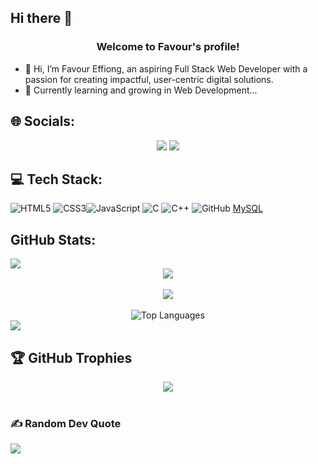 <!-- <div align="center">
  <img src="assets/night coding.gif">
</div> -->

## Hi there 👋

<h3 align="center">
  Welcome to Favour's profile!
  <!-- <img src="https://media.giphy.com/media/hvRJCLFzcasrR4ia7z/giphy.gif" width="28"> -->
</h3>

- 👋 Hi, I’m Favour Effiong, an aspiring Full Stack Web Developer with a passion for creating impactful, user-centric digital solutions.
- 🌱  Currently learning and growing in Web Development...
<!-- - 💞️ Open to collaborating on Web Development, JavaScript, Python, Typescript, PHP, or any Software Development Project. -->




## 🌐 Socials: 
<div align="center">
  <!-- <a href="https://twitter.com/PeaceEdgeTech"><img src="https://img.shields.io/badge/Twitter-1DA1F2?style=for-the-badge&logo=twitter&logoColor=white"></a> -->
  <a href="https://github.com/FavourEffiong"><img src="https://img.shields.io/badge/GitHub-100000?style=for-the-badge&logo=github&logoColor=white"></a>
  <a href="https://www.linkedin.com/in/favour-effiong/"><img src="https://img.shields.io/badge/LinkedIn-0077B5?style=for-the-badge&logo=linkedin&logoColor=white"></a>
  <!-- <a href="https://www.instagram.com/peace__idan"><img src="https://img.shields.io/badge/Instagram-E4405F?style=for-the-badge&logo=instagram&logoColor=white"></a> -->
</div>

## 💻 Tech Stack:
![HTML5](https://img.shields.io/badge/html5-%23E34F26.svg?style=for-the-badge&logo=html5&logoColor=white) ![CSS3](https://img.shields.io/badge/css3-%231572B6.svg?style=for-the-badge&logo=css3&logoColor=white)![JavaScript](https://img.shields.io/badge/javascript-%23323330.svg?style=for-the-badge&logo=javascript&logoColor=%23F7DF1E) ![C](https://img.shields.io/badge/c-%2300599C.svg?style=for-the-badge&logo=c&logoColor=white) ![C++](https://img.shields.io/badge/c++-%2300599C.svg?style=for-the-badge&logo=c%2B%2B&logoColor=white) ![GitHub](https://img.shields.io/badge/github-%23121011.svg?style=for-the-badge&logo=github&logoColor=white) [MySQL](https://img.shields.io/badge/mysql-%2300f.svg?style=for-the-badge&logo=mysql&logoColor=white)

<!-- ## 💻 Tech Stack:
 ![Bootstrap](https://img.shields.io/badge/bootstrap-%23563D7C.svg?style=for-the-badge&logo=bootstrap&logoColor=white) ![Django](https://img.shields.io/badge/django-%23092E20.svg?style=for-the-badge&logo=django&logoColor=white) ![Firebase](https://img.shields.io/badge/firebase-%23039BE5.svg?style=for-the-badge&logo=firebase)  ![Google Cloud](https://img.shields.io/badge/Google%20Cloud-%234285F4.svg?style=for-the-badge&logo=google-cloud&logoColor=white) ! ![Next JS](https://img.shields.io/badge/Next-black?style=for-the-badge&logo=next.js&logoColor=white) ![NodeJS](https://img.shields.io/badge/node.js-6DA55F?style=for-the-badge&logo=node.js&logoColor=white) ![Python](https://img.shields.io/badge/python-3670A0?style=for-the-badge&logo=python&logoColor=ffdd54)  ![React](https://img.shields.io/badge/react-%2320232a.svg?style=for-the-badge&logo=react&logoColor=%2361DAFB) ![TailwindCSS](https://img.shields.io/badge/tailwindcss-%2338B2AC.svg?style=for-the-badge&logo=tailwind-css&logoColor=white) ![Visual Studio Code](https://img.shields.io/badge/Visual%20Studio%20Code-0078d7.svg?style=for-the-badge&logo=visual-studio-code&logoColor=white) -->

## GitHub Stats:
<img src="assets/light.gif">
<div align="center">
  <img align="center" src="https://github-readme-stats.vercel.app/api?username=FavourEffiong&theme=monokai&hide_border=false&include_all_commits=true&count_private=true">
  <br>
  <br>
  <img align="center" src="https://github-readme-streak-stats.herokuapp.com/?user=FavourEffiong&theme=monokai&hide_border=false">
  <br>
  <br>
  <img src="https://github-readme-stats.vercel.app/api/top-langs/?username=FavourEffiong&langs_count=10&title_color=E11299&text_color=FFB26B&icon_color=0891b2&bg_color=272822&hide_border=false&locale=en&custom_title=Top%20%Languages" alt="Top Languages" />
  <br>
</div>


<img src="assets/light.gif"> 

## 🏆 GitHub Trophies
<div align="center">
  <img src="https://github-profile-trophy.vercel.app/?username=FavourEffiong&theme=discord&no-frame=false&no-bg=false&margin-w=4">
</div>

<br>

<!-- [![Peace's github activity graph](https://github-readme-activity-graph.cyclic.app/graph?username=FavourEffiong&theme=react-dark)](https://github.com/FavourEffiong/github-readme-activity-graph)

<img src="assets/light.gif">  -->

### ✍️ Random Dev Quote
![](https://quotes-github-readme.vercel.app/api?type=horizontal&theme=radical)
